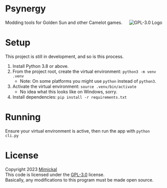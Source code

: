 # Psynergy

<a href="LICENSE.md"><img align="right" alt="GPL-3.0 Logo"
src="https://www.gnu.org/graphics/gplv3-with-text-136x68.png">
</a>

Modding tools for Golden Sun and other Camelot games.

# Setup

This project is still in development, and so is this process.
1. Install Python 3.8 or above.
1. From the project root, create the virtual environment: `python3 -m venv .venv`
   - Note: On some platforms you might use `python` instead of `python3`.
1. Activate the virtual environment: `source .venv/bin/activate`
   - No idea what this looks like on Windows, sorry.
1. Install dependencies: `pip install -r requirements.txt`

# Running

Ensure your virtual environment is active, then run the app with `python cli.py`

# License

Copyright 2023 [Mimickal](https://github.com/Mimickal)<br/>
This code is licensed under the [GPL-3.0](./LICENSE.md) license.<br/>
Basically, any modifications to this program must be made open source.
